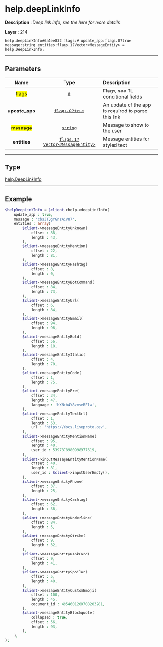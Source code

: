# help.deepLinkInfo

**Description** : *Deep link info, see the here for more details*

**Layer** : 214

```tl
help.deepLinkInfo#6a4ee832 flags:# update_app:flags.0?true message:string entities:flags.1?Vector<MessageEntity> = help.DeepLinkInfo;
```

---

## Parameters

| Name | Type | Description |
| :---: | :---: | :--- |
| <mark>flags</mark> | [`#`](type/#) | Flags, see TL conditional fields |
| **update_app** | [`flags.0?true`](type/true) | An update of the app is required to parse this link |
| <mark>message</mark> | [`string`](type/string) | Message to show to the user |
| **entities** | [`flags.1?Vector<MessageEntity>`](type/MessageEntity) | Message entities for styled text |

---

## Type

[help.DeepLinkInfo](type/help.DeepLinkInfo)

---

## Example

```php
$helpDeepLinkInfo = $client->help->deepLinkInfo(
	update_app : true,
	message : 'cbsJTQgYGnzAiV87',
	entities : array(
		$client->messageEntityUnknown(
			offset : 88,
			length : 43,
		),
		$client->messageEntityMention(
			offset : 22,
			length : 81,
		),
		$client->messageEntityHashtag(
			offset : 8,
			length : 0,
		),
		$client->messageEntityBotCommand(
			offset : 84,
			length : 73,
		),
		$client->messageEntityUrl(
			offset : 6,
			length : 84,
		),
		$client->messageEntityEmail(
			offset : 94,
			length : 96,
		),
		$client->messageEntityBold(
			offset : 56,
			length : 18,
		),
		$client->messageEntityItalic(
			offset : 4,
			length : 70,
		),
		$client->messageEntityCode(
			offset : 1,
			length : 75,
		),
		$client->messageEntityPre(
			offset : 34,
			length : 47,
			language : 'hXNxb4Y8zmveBFlw',
		),
		$client->messageEntityTextUrl(
			offset : 1,
			length : 53,
			url : 'https://docs.liveproto.dev',
		),
		$client->messageEntityMentionName(
			offset : 95,
			length : 40,
			user_id : 5397378980998977619,
		),
		$client->inputMessageEntityMentionName(
			offset : 40,
			length : 81,
			user_id : $client->inputUserEmpty(),
		),
		$client->messageEntityPhone(
			offset : 37,
			length : 25,
		),
		$client->messageEntityCashtag(
			offset : 62,
			length : 36,
		),
		$client->messageEntityUnderline(
			offset : 84,
			length : 5,
		),
		$client->messageEntityStrike(
			offset : 9,
			length : 32,
		),
		$client->messageEntityBankCard(
			offset : 9,
			length : 41,
		),
		$client->messageEntitySpoiler(
			offset : 5,
			length : 40,
		),
		$client->messageEntityCustomEmoji(
			offset : 100,
			length : 45,
			document_id : 4954601200708203281,
		),
		$client->messageEntityBlockquote(
			collapsed : true,
			offset : 56,
			length : 93,
		),
	),
);
```